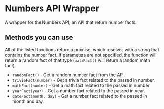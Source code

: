 # Numbers API Wrapper
A wrapper for the Numbers API, an API that return number facts.

## Methods you can use
All of the listed functions return a promise, which resolves with a string that contains the number fact. If parameters are not specified, the function will return a random fact of that type (`mathFact()` will return a random math fact).

- `randomFact()` - Get a random number fact from the API.
- `triviaFact(number)` - Get a trivia fact related to the passed in number.
- `mathFact(number)` - Get a math fact related to the passed in number.
- `yearFact(year)` - Get a number fact related to the passed in year.
- `dateFact(month, day)` - Get a number fact related to the passed in month and day.
